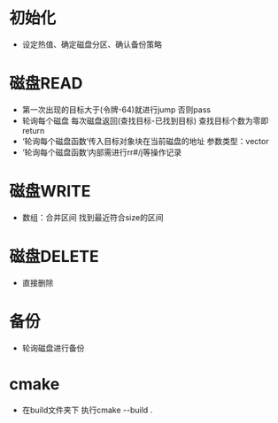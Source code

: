 # 初始化
- 设定热值、确定磁盘分区、确认备份策略
# 磁盘READ
- 第一次出现的目标大于(令牌-64)就进行jump 否则pass
- 轮询每个磁盘 每次磁盘返回(查找目标-已找到目标) 查找目标个数为零即return
- ‘轮询每个磁盘函数’传入目标对象块在当前磁盘的地址 参数类型：vector<int>
- ‘轮询每个磁盘函数’内部需进行rr#/j等操作记录
# 磁盘WRITE
- 数组：合并区间 找到最近符合size的区间
# 磁盘DELETE
- 直接删除
# 备份
- 轮询磁盘进行备份

# cmake
- 在build文件夹下 执行cmake --build .